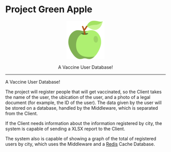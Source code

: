 # Project Green Apple

<p align="center">
  <img src="logo.svg" width="120">
</p>
<p align="center">
  A Vaccine User Database!
</p>

--------------------

A Vaccine User Database!

The project will register people that will get vaccinated, so the Client takes the name of the user, the ubication of the user, and a photo of a legal document (for example, the ID of the user). The data given by the user will be stored on a database, handled by the Middleware, which is separated from the Client.

If the Client needs information about the information registered by city, the system is capable of sending a XLSX report to the Client.

The system also is capable of showing a graph of the total of registered users by city, which uses the Middleware and a [Redis](https://redis.io/) Cache Database.
